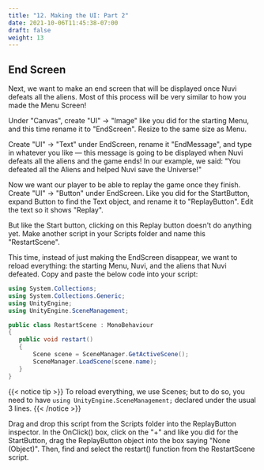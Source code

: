 ```yaml
---
title: "12. Making the UI: Part 2"
date: 2021-10-06T11:45:38-07:00
draft: false
weight: 13
---
```


## End Screen

Next, we want to make an end screen that will be displayed once Nuvi defeats all the aliens. Most of this process will be very similar to how you made the Menu Screen!

Under "Canvas", create "UI" → "Image" like you did for the starting Menu, and this time rename it to "EndScreen". Resize to the same size as Menu.

Create "UI" → "Text" under EndScreen, rename it "EndMessage", and type in whatever you like — this message is going to be displayed when Nuvi defeats all the aliens and the game ends! In our example, we said: "You defeated all the Aliens and helped Nuvi save the Universe!"

Now we want our player to be able to replay the game once they finish. Create "UI" → "Button" under EndScreen. Like you did for the StartButton, expand Button to find the Text object, and rename it to "ReplayButton". Edit the text so it shows "Replay".

But like the Start button, clicking on this Replay button doesn't do anything yet. Make another script in your Scripts folder and name this "RestartScene".

This time, instead of just making the EndScreen disappear, we want to reload everything: the starting Menu, Nuvi, and the aliens that Nuvi defeated. Copy and paste the below code into your script:

```csharp
using System.Collections;
using System.Collections.Generic;
using UnityEngine;
using UnityEngine.SceneManagement;

public class RestartScene : MonoBehaviour
{
   public void restart()
   {
       Scene scene = SceneManager.GetActiveScene();
       SceneManager.LoadScene(scene.name);
   }
}
```

{{< notice tip >}}
To reload everything, we use Scenes; but to do so, you need to have `using UnityEngine.SceneManagement;` declared under the usual 3 lines.
{{< /notice >}}

Drag and drop this script from the Scripts folder into the ReplayButton inspector. In the OnClick() box, click on the "+" and like you did for the StartButton, drag the ReplayButton object into the box saying "None (Object)". Then, find and select the restart() function from the RestartScene script.

